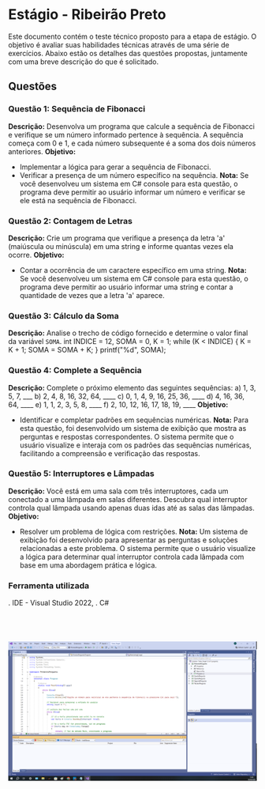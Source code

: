 # Estágio - Ribeirão Preto

Este documento contém o teste técnico proposto para a etapa de estágio. O objetivo é avaliar suas habilidades técnicas através de uma série de exercícios. Abaixo estão os detalhes das questões propostas, juntamente com uma breve descrição do que é solicitado.

## Questões


### Questão 1: Sequência de Fibonacci
**Descrição:**
Desenvolva um programa que calcule a sequência de Fibonacci e verifique se um número informado pertence à sequência. A sequência começa com 0 e 1, e cada número subsequente é a soma dos dois números anteriores.
**Objetivo:**
- Implementar a lógica para gerar a sequência de Fibonacci.
- Verificar a presença de um número específico na sequência.
**Nota:**
Se você desenvolveu um sistema em C# console para esta questão, o programa deve permitir ao usuário informar um número e verificar se ele está na sequência de Fibonacci.


### Questão 2: Contagem de Letras
**Descrição:**
Crie um programa que verifique a presença da letra 'a' (maiúscula ou minúscula) em uma string e informe quantas vezes ela ocorre.
**Objetivo:**
- Contar a ocorrência de um caractere específico em uma string.
**Nota:**
Se você desenvolveu um sistema em C# console para esta questão, o programa deve permitir ao usuário informar uma string e contar a quantidade de vezes que a letra 'a' aparece.


### Questão 3: Cálculo da Soma
**Descrição:**
Analise o trecho de código fornecido e determine o valor final da variável `SOMA`.
int INDICE = 12, SOMA = 0, K = 1;
while (K < INDICE)
{
    K = K + 1;
    SOMA = SOMA + K;
}
printf("%d", SOMA);


### Questão 4: Complete a Sequência
**Descrição:**
Complete o próximo elemento das seguintes sequências:
a) 1, 3, 5, 7, ___
b) 2, 4, 8, 16, 32, 64, ____
c) 0, 1, 4, 9, 16, 25, 36, ____
d) 4, 16, 36, 64, ____
e) 1, 1, 2, 3, 5, 8, ____
f) 2, 10, 12, 16, 17, 18, 19, ____
**Objetivo:**
- Identificar e completar padrões em sequências numéricas.
**Nota:**
Para esta questão, foi desenvolvido um sistema de exibição que mostra as perguntas e respostas correspondentes. O sistema permite que o usuário visualize e interaja com os padrões das sequências numéricas, facilitando a compreensão e verificação das respostas.


### Questão 5: Interruptores e Lâmpadas
**Descrição:**
Você está em uma sala com três interruptores, cada um conectado a uma lâmpada em salas diferentes. Descubra qual interruptor controla qual lâmpada usando apenas duas idas até as salas das lâmpadas.
**Objetivo:**
- Resolver um problema de lógica com restrições.
**Nota:**
Um sistema de exibição foi desenvolvido para apresentar as perguntas e soluções relacionadas a este problema. O sistema permite que o usuário visualize a lógica para determinar qual interruptor controla cada lâmpada com base em uma abordagem prática e lógica.


### Ferramenta utilizada
. IDE - Visual Studio 2022,
. C#


<br>
<h1 align="center">
    <img src="./Teste_Target/fotoTesteTarget.png">
</h1>
